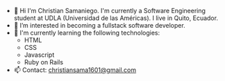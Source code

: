 - 👋 Hi I'm Christian Samaniego. I'm currently a Software Engineering student at UDLA (Universidad de las Américas). I live in Quito, Ecuador.
- 👀 I’m interested in becoming a fullstack software developer. 
- 🌱 I'm currently learning the following technologies:
    - HTML
    - CSS
    - Javascript
    - Ruby on Rails
- 📫 Contact: christiansama1601@gmail.com
